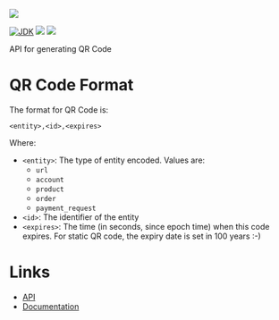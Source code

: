 [![](https://github.com/wutsi/wutsi-qr-server/actions/workflows/master.yml/badge.svg)](https://github.com/wutsi/wutsi-qr-server/actions/workflows/master.yml)

[![JDK](https://img.shields.io/badge/jdk-11-brightgreen.svg)](https://jdk.java.net/11/)
[![](https://img.shields.io/badge/maven-3.6-brightgreen.svg)](https://maven.apache.org/download.cgi)
![](https://img.shields.io/badge/language-kotlin-blue.svg)

API for generating QR Code

# QR Code Format

The format for QR Code is:

```
<entity>,<id>,<expires>
```

Where:

- `<entity>`: The type of entity encoded. Values are:
    - `url`
    - `account`
    - `product`
    - `order`
    - `payment_request`
- `<id>`: The identifier of the entity
- `<expires>`: The time (in seconds, since epoch time) when this code expires. For static QR code, the expiry date is
  set in 100 years :-)

# Links

- [API](https://wutsi.github.io/wutsi-qr-server/api/)
- [Documentation](docs/)
